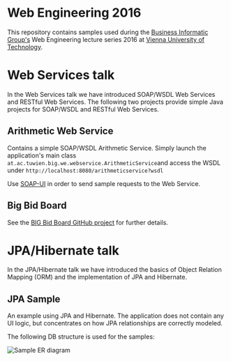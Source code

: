# Web Engineering 2016

This repository contains samples used during the [Business Informatic Group's](http://www.big.tuwien.ac.at) Web Engineering lecture series 2016 at [Vienna University of Technology](http://www.tuwien.ac.at).

# Web Services talk

In the Web Services talk we have introduced SOAP/WSDL Web Services and RESTful Web Services. The following two projects provide simple Java projects for SOAP/WSDL and RESTful Web Services.

## Arithmetic Web Service

Contains a simple SOAP/WSDL Arithmetic Service. Simply launch the application's main class `at.ac.tuwien.big.we.webservice.ArithmeticService`and access the WSDL under `http://localhost:8080/arithmeticservice?wsdl`

Use [SOAP-UI](http://www.soapui.org) in order to send sample requests to the Web Service.

## Big Bid Board

See the [BIG Bid Board GitHub project](https://github.com/pliegl/we16-bid-board) for further details.


# JPA/Hibernate talk

In the JPA/Hibernate talk we have introduced the basics of Object Relation Mapping (ORM) and the implementation of JPA and Hibernate.

## JPA Sample

An example using JPA and Hibernate. The application does not contain any UI logic, but concentrates on how JPA relationships are correctly modeled.

The following DB structure is used for the samples:

![Sample ER diagram](https://github.com/pliegl/we2014/blob/master/img/Sample_ER_Diagram.jpg?raw=true "Sample ER diagram")
